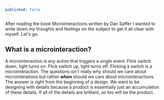 ```yaml
---
published: false
---
```



After reading the book Microinteractions written by Dan Saffer I wanted to write down my thoughts and feelings on the subject to get it all clear with myself. Let's go.

## What is a microinteraction?

A microinteraction is any action that triggers a single event. Flick switch down, light turns on. Flick switch up, light turns off. Flicking a switch is a microinteraction. The questions isn't really why should we care about microinterations but rather **when** should we care about microinteractions. The answer is right from the beginning of a design. We want to be designing with details because a product is essentially just an accumulation of these details. If all of the details are brilliant, so too will be the product.
